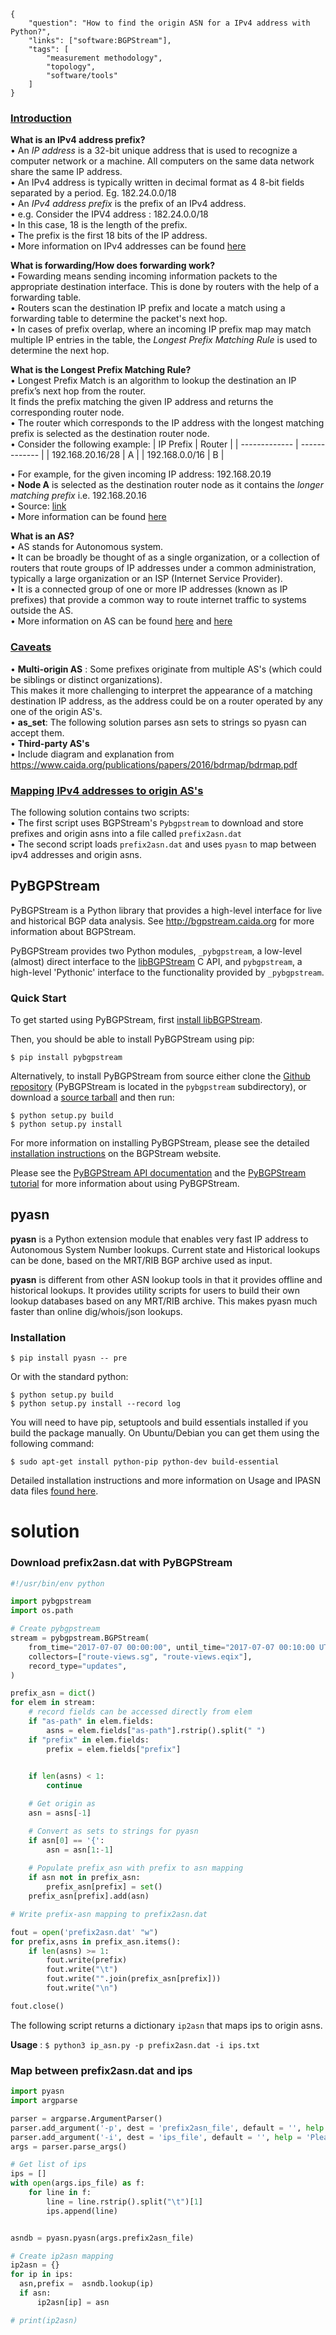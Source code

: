 ~~~
{
    "question": "How to find the origin ASN for a IPv4 address with Python?",
    "links": ["software:BGPStream"],
    "tags": [
        "measurement methodology",
        "topology",
        "software/tools"
    ]
}
~~~
### <ins> Introduction </ins> ###

**What is an IPv4 address prefix?** \
• An *IP address* is a 32-bit unique address that is used to recognize a computer network or a machine. All computers on   the same data network share the same IP address.\
• An IPv4 address is typically written in decimal format as 4 8-bit fields separated by a period. Eg. 182.24.0.0/18 \
• An *IPv4 address prefix* is the prefix of an IPv4 address. \
• e.g. Consider the IPV4 address : 182.24.0.0/18 \
• In this case, 18 is the length of the prefix. \
• The prefix is the first 18 bits of the IP address. \
• More information on IPv4 addresses can be found [here]( https://docs.oracle.com/cd/E19455-01/806-0916/6ja85399u/index.html#:~:text=The%20IPv4%20address%20is%20a,bit%20fields%20separated%20by%20periods )

**What is forwarding/How does forwarding work?** \
• Fowarding means sending incoming information packets to the appropriate destination interface. This is done by routers with the help of a forwarding table. \
• Routers scan the destination IP prefix and locate a match using a forwarding table to determine the packet's next hop. \
• In cases of prefix overlap, where an incoming IP prefix map may match multiple IP entries in the table, the *Longest Prefix Matching Rule* is used to determine the next hop. 

**What is the Longest Prefix Matching Rule?** \
• Longest Prefix Match is an algorithm to lookup the destination an IP prefix’s next hop from the router. \
It finds the prefix matching the given IP address and returns the corresponding router node.\
• The router which corresponds to the IP address with the longest matching prefix is selected as the destination router node.\
• Consider the following example:
| IP Prefix        |   Router      |
| -------------    | ------------- |
| 192.168.20.16/28 | A             |
| 192.168.0.0/16   | B             |

• For example, for the given incoming IP address:  192.168.20.19 \
• **Node A** is selected as the destination router node as it contains the *longer matching prefix* i.e. 192.168.20.16 \
• Source: [link]( https://www.lewuathe.com/longest-prefix-match-with-trie-tree.html ) \
• More information can be found [here]( https://www.geeksforgeeks.org/longest-prefix-matching-in-routers/ )
 
**What is an AS?**\
 • AS stands for Autonomous system.\
 • It can be broadly be thought of as a single organization, or a collection of routers that route groups of IP addresses under a common administration, typically a large organization or an ISP (Internet Service Provider). \
 • It is a connected group of one or more IP addresses (known as IP prefixes) that provide a common way to route internet traffic to systems outside the AS.\
 • More information on AS can be found [here]( https://www.cs.rutgers.edu/~pxk/352/notes/autonomous_systems.html) and [here](https://www.caida.org/publications/presentations/2016/as_intro_topology_wind/as_intro_topology_wind.pdf)

### <ins> Caveats </ins> ###
• **Multi-origin AS** : Some prefixes originate from multiple AS's (which could be siblings or distinct organizations).\
This makes it more challenging to interpret the appearance of a matching destination IP address, as the address could be on a router operated by any one of the origin AS's.  \
• **as_set**: The following solution parses asn sets to strings so pyasn can accept them. \
• **Third-party AS's** \
• Include diagram and explanation from https://www.caida.org/publications/papers/2016/bdrmap/bdrmap.pdf


### <ins> Mapping IPv4 addresses to origin AS's </ins> ###

The following solution contains two scripts:\
• The first script uses BGPStream's `Pybgpstream` to download and store prefixes and origin asns into a file called `prefix2asn.dat` \
• The second script loads `prefix2asn.dat` and uses `pyasn` to map between ipv4 addresses and origin asns. 

## PyBGPStream ##

PyBGPStream is a Python library that provides a high-level interface for live and historical BGP data analysis. See http://bgpstream.caida.org for more information about BGPStream. 

PyBGPStream provides two Python modules, `_pybgpstream`, a low-level (almost) direct interface to the [libBGPStream]( https://bgpstream.caida.org/ ) C API, and `pybgpstream`, a high-level 'Pythonic' interface to the functionality provided by `_pybgpstream`. 

### Quick Start ###
To get started using PyBGPStream, first [install libBGPStream]( https://bgpstream.caida.org/docs/install/pybgpstream ).

Then, you should be able to install PyBGPStream using pip: 

`$ pip install pybgpstream `

Alternatively, to install PyBGPStream from source either clone the [Github repository]( https://github.com/CAIDA/bgpstream
 ) (PyBGPStream is located in the `pybgpstream` subdirectory), or download a [source tarball]( https://bgpstream.caida.org/download ) and then run:
 
 `$ python setup.py build`\
 `$ python setup.py install`
 
 For more information on installing PyBGPStream, please see the detailed [installation instructions]( https://bgpstream.caida.org/docs/install/pybgpstream ) on the BGPStream website. 
 
 Please see the [PyBGPStream API documentation]( https://bgpstream.caida.org/docs/api/pybgpstream ) and the [PyBGPStream tutorial]( https://bgpstream.caida.org/docs/tutorials/pybgpstream ) for more information about using PyBGPStream.

## pyasn ##
**pyasn** is a Python extension module that enables very fast IP address to Autonomous System Number lookups. Current state and Historical lookups can be done, based on the MRT/RIB BGP archive used as input. 

**pyasn** is different from other ASN lookup tools in that it provides offline and historical lookups. It provides utility scripts for users to build their own lookup databases based on any MRT/RIB archive. This makes pyasn much faster than online dig/whois/json lookups.

### Installation ## 

`$ pip install pyasn -- pre`

Or with the standard python:

`$ python setup.py build`\
`$ python setup.py install --record log`

You will need to have pip, setuptools and build essentials installed if you build the package manually. On Ubuntu/Debian you can get them using the following command:

`$ sudo apt-get install python-pip python-dev build-essential`

Detailed installation instructions and more information on Usage and IPASN data files [found here]( https://github.com/hadiasghari/pyasn ).

# solution #

### Download prefix2asn.dat with PyBGPStream ###
~~~python
#!/usr/bin/env python

import pybgpstream
import os.path

# Create pybgpstream
stream = pybgpstream.BGPStream(
    from_time="2017-07-07 00:00:00", until_time="2017-07-07 00:10:00 UTC",
    collectors=["route-views.sg", "route-views.eqix"],
    record_type="updates",  
)

prefix_asn = dict()
for elem in stream:
    # record fields can be accessed directly from elem
    if "as-path" in elem.fields:
        asns = elem.fields["as-path"].rstrip().split(" ")
    if "prefix" in elem.fields:
        prefix = elem.fields["prefix"]
    

    if len(asns) < 1:
        continue

    # Get origin as 
    asn = asns[-1]

    # Convert as sets to strings for pyasn 
    if asn[0] == '{':
        asn = asn[1:-1]
    
    # Populate prefix_asn with prefix to asn mapping
    if asn not in prefix_asn:
        prefix_asn[prefix] = set()
    prefix_asn[prefix].add(asn)

# Write prefix-asn mapping to prefix2asn.dat

fout = open('prefix2asn.dat' "w")
for prefix,asns in prefix_asn.items():
    if len(asns) >= 1:
        fout.write(prefix)
        fout.write("\t")
        fout.write("".join(prefix_asn[prefix]))
        fout.write("\n")

fout.close()    
~~~

The following script returns a dictionary `ip2asn` that maps ips to origin asns. 

**Usage** : `$ python3 ip_asn.py -p prefix2asn.dat -i ips.txt`

### Map between prefix2asn.dat and ips
~~~python
import pyasn
import argparse 

parser = argparse.ArgumentParser()
parser.add_argument('-p', dest = 'prefix2asn_file', default = '', help = 'Please enter the prefix2asn file name')
parser.add_argument('-i', dest = 'ips_file', default = '', help = 'Please enter the file name of the ips file')
args = parser.parse_args()

# Get list of ips 
ips = []
with open(args.ips_file) as f:
    for line in f:
        line = line.rstrip().split("\t")[1]
        ips.append(line)


asndb = pyasn.pyasn(args.prefix2asn_file)

# Create ip2asn mapping
ip2asn = {}
for ip in ips:
  asn,prefix =  asndb.lookup(ip)
  if asn:
      ip2asn[ip] = asn

# print(ip2asn)
~~~
